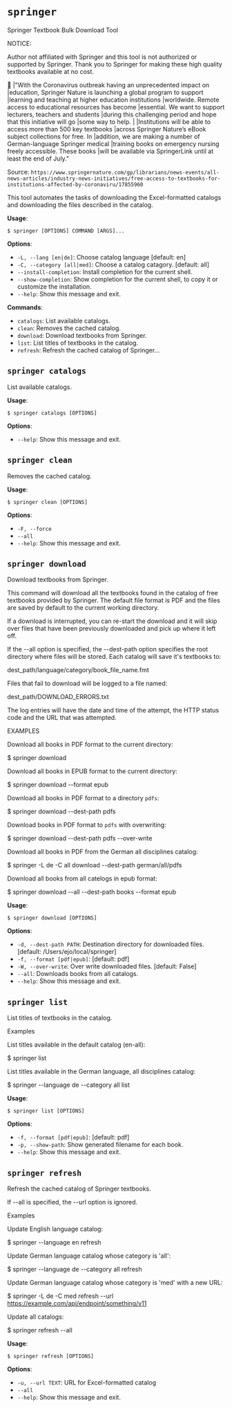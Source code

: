 # `springer`

Springer Textbook Bulk Download Tool

NOTICE:

Author not affiliated with Springer and this tool is not authorized
or supported by Springer. Thank you to Springer for making these
high quality textbooks available at no cost. 


|"With the Coronavirus outbreak having an unprecedented impact on
|education, Springer Nature is launching a global program to support
|learning and teaching at higher education institutions
|worldwide. Remote access to educational resources has become
|essential. We want to support lecturers, teachers and students
|during this challenging period and hope that this initiative will go
|some way to help.
|
|Institutions will be able to access more than 500 key textbooks
|across Springer Nature’s eBook subject collections for free. In
|addition, we are making a number of German-language Springer medical
|training books on emergency nursing freely accessible.  These books
|will be available via SpringerLink until at least the end of July."

Source: `https://www.springernature.com/gp/librarians/news-events/all-news-articles/industry-news-initiatives/free-access-to-textbooks-for-institutions-affected-by-coronaviru/17855960`

This tool automates the tasks of downloading the Excel-formatted
catalogs and downloading the files described in the catalog.

**Usage**:

```console
$ springer [OPTIONS] COMMAND [ARGS]...
```

**Options**:

* `-L, --lang [en|de]`: Choose catalog language  [default: en]
* `-C, --category [all|med]`: Choose a catalog catagory.  [default: all]
* `--install-completion`: Install completion for the current shell.
* `--show-completion`: Show completion for the current shell, to copy it or customize the installation.
* `--help`: Show this message and exit.

**Commands**:

* `catalogs`: List available catalogs.
* `clean`: Removes the cached catalog.
* `download`: Download textbooks from Springer.
* `list`: List titles of textbooks in the catalog.
* `refresh`: Refresh the cached catalog of Springer...

## `springer catalogs`

List available catalogs.
    

**Usage**:

```console
$ springer catalogs [OPTIONS]
```

**Options**:

* `--help`: Show this message and exit.

## `springer clean`

Removes the cached catalog.
    

**Usage**:

```console
$ springer clean [OPTIONS]
```

**Options**:

* `-F, --force`
* `--all`
* `--help`: Show this message and exit.

## `springer download`

Download textbooks from Springer.

This command will download all the textbooks found in the catalog
of free textbooks provided by Springer. The default file format 
is PDF and the files are saved by default to the current working
directory.

If a download is interrupted, you can re-start the download and it
will skip over files that have been previously downloaded and pick up
where it left off. 

If the --all option is specified, the --dest-path option specifies the
root directory where files will be stored. Each catalog will save 
it's textbooks to:

dest_path/language/category/book_file_name.fmt

Files that fail to download will be logged to a file named:

dest_path/DOWNLOAD_ERRORS.txt

The log entries will have the date and time of the attempt,
the HTTP status code and the URL that was attempted.


EXAMPLES

Download all books in PDF format to the current directory:

$ springer download

Download all books in EPUB format to the current directory:

$ springer download --format epub

Download all books in PDF format to a directory `pdfs`:

$ springer download --dest-path pdfs

Download books in PDF format to `pdfs` with overwriting:

$ springer download --dest-path pdfs --over-write

Download all books in PDF from the German all disciplines catalog:

$ springer -L de -C all download --dest-path german/all/pdfs

Download all books from all catelogs in epub format:

$ springer download --all --dest-path books --format epub

**Usage**:

```console
$ springer download [OPTIONS]
```

**Options**:

* `-d, --dest-path PATH`: Destination directory for downloaded files.  [default: /Users/ejo/local/springer]
* `-f, --format [pdf|epub]`: [default: pdf]
* `-W, --over-write`: Over write downloaded files.  [default: False]
* `--all`: Downloads books from all catalogs.
* `--help`: Show this message and exit.

## `springer list`

List titles of textbooks in the catalog.

Examples

List titles available in the default catalog (en-all):

$ springer list

List titles available in the German language, all disciplines catalog:

$ springer --language de --category all list

**Usage**:

```console
$ springer list [OPTIONS]
```

**Options**:

* `-f, --format [pdf|epub]`: [default: pdf]
* `-p, --show-path`: Show generated filename for each book.
* `--help`: Show this message and exit.

## `springer refresh`

Refresh the cached catalog of Springer textbooks.

If --all is specified, the --url option is ignored.

Examples

Update English language catalog:

$ springer --language en refresh

Update German language catalog whose category is 'all':

$ springer --language de --category all refresh

Update German language catalog whose category is 'med' with a new URL:

$ springer -L de -C med refresh --url https://example.com/api/endpoint/something/v11

Update all catalogs:

$ springer refresh --all

**Usage**:

```console
$ springer refresh [OPTIONS]
```

**Options**:

* `-u, --url TEXT`: URL for Excel-formatted catalog
* `--all`
* `--help`: Show this message and exit.
